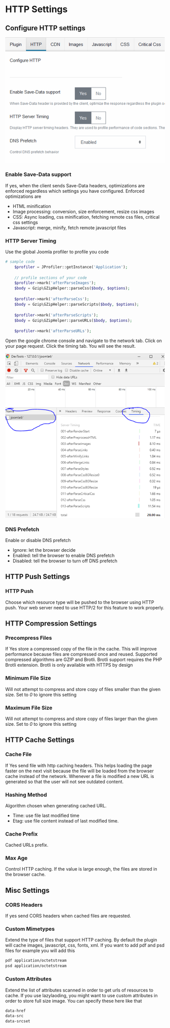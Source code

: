 # HTTP Settings

## Configure HTTP settings

![HTTP settings](./img/http-settings.PNG)

### Enable Save-Data support

If yes, when the client sends Save-Data headers, optimizations are enforced regardless which settings you have configured. Enforced optimizations are

- HTML minification
- Image processing: conversion, size enforcement, resize css images
- CSS: Async loading, css minification, fetching remote css files, critical css settings
- Javascript: merge, minify, fetch remote javascript files

### HTTP Server Timing

Use the global Joomla profiler to profile you code

```php
# sample code
    $profiler = JProfiler::getInstance('Application');

    // profile sections of your code    
    $profiler->mark('afterParseImages');
    $body = Gzip\GZipHelper::parseCss($body, $options);

    $profiler->mark('afterParseCss');
    $body = Gzip\GZipHelper::parseScripts($body, $options);
    
    $profiler->mark('afterParseScripts');
    $body = Gzip\GZipHelper::parseURLs($body, $options);

    $profiler->mark('afterParseURLs');    
```
Open the google chrome console and navigate to the network tab. Click on your page request. Click the timing tab. You will see the result.

![Server Timing](./img/Server-Timing.PNG)

### DNS Prefetch

Enable or disable DNS prefetch

- Ignore: let the browser decide
- Enabled: tell the browser to enable DNS prefetch
- Disabled: tell the browser to turn off DNS prefetch

## HTTP Push Settings

### HTTP Push

Choose which resource type will be pushed to the browser using HTTP push. Your web server need to use HTTP/2 for this feature to work properly.

## HTTP Compression Settings

### Precompress Files

If Yes store a compressed copy of the file in the cache. This will improve performance because files are compressed once and reused. Supported compressed algorithms are GZIP and Brotli. Brotli support requires the PHP Brotli extension. Brotli is only available with HTTPS by design

### Minimum File Size

Will not attempt to compress and store copy of files smaller than the given size. Set to _0_ to ignore this setting

### Maximum File Size

Will not attempt to compress and store copy of files larger than the given size. Set to _0_ to ignore this setting

## HTTP Cache Settings

### Cache File

If Yes send file with http caching headers. This helps loading the page faster on the next visit because the file will be loaded from the browser cache instead of the network. Whenever a file is modified a new URL is generated so that the user will not see outdated content.

### Hashing Method

Algorithm chosen when generating cached URL.

- Time: use file last modified time
- Etag: use file content instead of last modified time.

### Cache Prefix

Cached URLs prefix.

### Max Age

Control HTTP caching. If the value is large enough, the files are stored in the browser cache.

## Misc Settings

### CORS Headers

If yes send CORS headers when cached files are requested.

### Custom Mimetypes

Extend the type of files that support HTTP caching. By default the plugin will cache images, javascript, css, fonts, xml. If you want to add pdf and psd files for example you will add this

```markdown
pdf application/octetstream
psd application/octetstream
```

### Custom Attributes

Extend the list of attributes scanned in order to get urls of resources to cache. If you use lazylaoding, you might want to use custom attributes in order to store full size image. You can specify these here like that

```markdown
data-href
data-src
data-srcset
```
